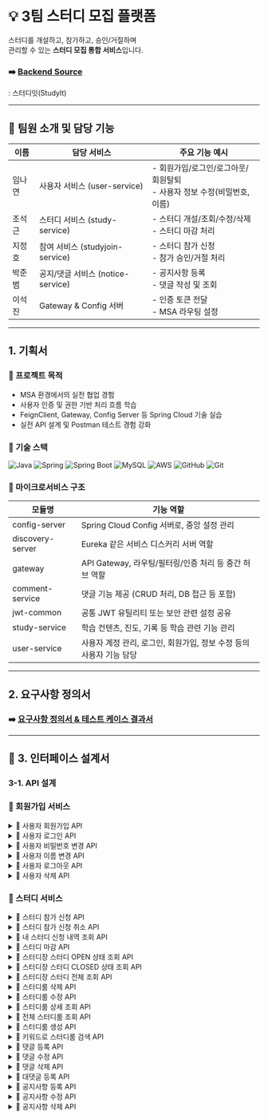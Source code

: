 # 💡 3팀 스터디 모집 플랫폼

스터디를 개설하고, 참가하고, 승인/거절하며  
관리할 수 있는 **스터디 모집 통합 서비스**입니다.

### ➡️ [Backend Source](https://github.com/backend20250319/BE09-3rd-3team)
: 스터디잇(StudyIt)

---
## 👥 팀원 소개 및 담당 기능

| 이름   | 담당 서비스                  | 주요 기능 예시                                                 |
|--------|-------------------------------|------------------------------------------------------------------|
| 임나연 | 사용자 서비스 (user-service)   | - 회원가입/로그인/로그아웃/회원탈퇴<br/>- 사용자 정보 수정(비밀번호, 이름)                        |
| 조석근 | 스터디 서비스 (study-service) | - 스터디 개설/조회/수정/삭제<br/>- 스터디 마감 처리            |
| 지정호 | 참여 서비스 (studyjoin-service) | - 스터디 참가 신청<br/>- 참가 승인/거절 처리                 |
| 박준범 | 공지/댓글 서비스 (notice-service) | - 공지사항 등록<br/>- 댓글 작성 및 조회                     |
| 이석진 | Gateway & Config 서버        | - 인증 토큰 전달<br/>- MSA 라우팅 설정                          |

---
## 1. 기획서


### 🎯 프로젝트 목적

- MSA 환경에서의 실전 협업 경험
- 사용자 인증 및 권한 기반 처리 흐름 학습
- FeignClient, Gateway, Config Server 등 Spring Cloud 기술 실습
- 실전 API 설계 및 Postman 테스트 경험 강화


### 🚀 기술 스택

![Java](https://img.shields.io/badge/Java-007396?style=for-the-badge&logo=java&logoColor=white)
![Spring](https://img.shields.io/badge/Spring-6DB33F?style=for-the-badge&logo=spring&logoColor=white)
![Spring Boot](https://img.shields.io/badge/SpringBoot-6DB33F?style=for-the-badge&logo=springboot&logoColor=white)
![MySQL](https://img.shields.io/badge/MySQL-4479A1?style=for-the-badge&logo=mysql&logoColor=white)
![AWS](https://img.shields.io/badge/AWS-232F3E?style=for-the-badge&logo=amazonaws&logoColor=white)
![GitHub](https://img.shields.io/badge/GitHub-181717?style=for-the-badge&logo=github&logoColor=white)
![Git](https://img.shields.io/badge/Git-F05032?style=for-the-badge&logo=git&logoColor=white)

### 🧩 마이크로서비스 구조
| 모듈명           | 기능 역할                                                |
|------------------|-----------------------------------------------------------|
| config-server     | Spring Cloud Config 서버로, 중앙 설정 관리                      |
| discovery-server  | Eureka 같은 서비스 디스커리 서버 역할                          |
| gateway           | API Gateway, 라우팅/필터링/인증 처리 등 중간 허브 역할           |
| comment-service   | 댓글 기능 제공 (CRUD 처리, DB 접근 등 포함)                    |
| jwt-common        | 공통 JWT 유틸리티 또는 보안 관련 설정 공유                      |
| study-service     | 학습 컨텐츠, 진도, 기록 등 학습 관련 기능 관리                   |
| user-service      | 사용자 계정 관리, 로그인, 회원가입, 정보 수정 등의 사용자 기능 담당 |


---
## 2. 요구사항 정의서
### ➡️ [요구사항 정의서 & 테스트 케이스 결과서](https://docs.google.com/spreadsheets/d/1HtXuEdEVc-X33P9dlSijZ4n9vdVsh1qGxlXfCI01yM8/edit?usp=sharing)


---


## 🧻 3. 인터페이스 설계서
### 3-1. API 설계

### 👤 회원가입 서비스
<details>
    <summary>📌 사용자 회원가입 API</summary>

### 📤 요청 정보

- **HTTP 메서드**: `POST`
- **URL**: `http://localhost:8080/user/signup`
- **Content-Type**: `application/json`

### 📦 요청 바디 (Request Body)

```json
{
  "userId": "user12",
  "password": "user12",
  "name": "user12"
}

```

| 필드명 | 타입 | 필수 | 설명 |
| --- | --- | --- | --- |
| userId | string | ✅ | 사용자 고유 ID. 로그인 시 사용되며 시스템 내에서 중복될 수 없음 |
| password | string | ✅ | 사용자 계정 비밀번호. 보안상 암호화되어 저장되어야 함 |
| name | string | ✅ | 사용자 실명 또는 닉네임. 사용자 프로필 등에 노출될 수 있음 |

### 📥 응답 정보

- **HTTP 상태코드**: `201 Created`
- **Content-Type**: `application/json`

### 📄 응답 바디 구조

| 필드명 | 타입 | 설명 |
| --- | --- | --- |
| success | boolean | 요청이 성공했는지 여부 (`true` 또는 `false`) |
| data | null | 현재 사용되지 않으며 향후 확장을 위해 예약된 필드 |
| errorCode | null | 오류 발생 시 코드가 입력됨. 성공 시에는 `null` |
| message | string | 안내 또는 오류 메시지. 성공 시에는 빈 문자열 또는 간단 메시지 |
| timestamp | string | 응답 생성 시간 (ISO 8601 형식 문자열) |

---

### ✅ 성공 응답 예시

```json
{
  "success": true,
  "data": null,
  "errorCode": null,
  "message": "",
  "timestamp": "2025-06-15T18:55:00.000"
}

```


### ❌ 실패 예시 -1 (중복된 userId)

```json
{
  "success": false,
  "data": null,
  "errorCode": "DUPLICATE_USER",
  "message": "이미 존재하는 사용자 ID 입니다.",
  "timestamp": "2025-06-15T18:55:30.123"
}

```

### ❌ 실패 예시 -2 (필드값 공백)

```json
{
  "success": false,
  "data": null,
  "errorCode": "INVALID_USER_ID", // INVALID_PASSWORD, INVALID_NAME
  "message": "아이디는 필수 입력값입니다.", // 비밀번호는 필수 입력 항목입니다. , 이름은 필수 입력 항목입니다.
  "timestamp": "2025-06-15T18:55:30.123"
}
```


###📝 참고 사항

- `userId`는 반드시 고유해야 하며, 중복된 경우 400 오류 또는 사용자 정의 오류 코드가 반환됩니다.
- 비밀번호는 절대 평문으로 저장되어서는 안 되며, 반드시 해시 암호화 처리가 필요합니다.
- 보안을 위해 최소 비밀번호 정책 및 유효성 검사를 서버 또는 클라이언트 단에서 추가하는 것이 좋습니다.
</details>

<details>
    <summary>📌 사용자 로그인 API</summary>
## 📤 요청 정보

- **HTTP 메서드**: `POST`
- **URL**: `http://localhost:8080/user/login`
- **Content-Type**: `application/json`

### 📦 요청 바디 (Request Body)

```json
{
  "userId": "user08",
  "password": "user08"
}
```

| 필드명 | 타입 | 필수 | 설명 |
| --- | --- | --- | --- |
| userId | string | ✅ | 로그인 대상 사용자 ID |
| password | string | ✅ | 해당 사용자 ID에 대한 비밀번호 |


## 📥 응답 정보

- **Content-Type**: `application/json`

### 응답 구조

| 필드명 | 타입 | 설명 |
| --- | --- | --- |
| success | boolean | 로그인 성공 여부 |
| data | object | 로그인 성공 시 토큰 정보를 포함하는 객체 |
| ┗ accessToken | string | API 인증을 위한 액세스 토큰 (Bearer Token 등) |
| ┗ refreshToken | string | 액세스 토큰 만료 시 재발급 요청에 사용되는 토큰 |
| errorCode | string or null | 실패 시 에러 코드, 성공 시에는 null |
| message | string | 로그인 처리 결과에 대한 메시지 |
| timestamp | string | 응답이 생성된 시간 (ISO-8601 형식) |

### ✅ 로그인 성공 응답 예시

```json
{
  "success": true,
  "data": {
    "accessToken": "eyJhbGciOiJIUzI1NiIsInR5cCI6IkpXVCJ9...",
    "refreshToken": "d4b9ef3a-d2e4-4c77-bcc1-3f8c304b3d10"
  },
  "errorCode": null,
  "message": "",
  "timestamp": "2025-06-15T19:20:00.000"
}
```

### ❌ 로그인 실패 예시

```json
{
  "success": false,
  "data": null,
  "errorCode": "INVALID_CREDENTIALS",
  "message": "아이디 또는 비밀번호가 올바르지 않습니다.",
  "timestamp": "2025-06-15T19:21:12.000"
}
```
</details>


<details>
    <summary>📌 사용자 비밀번호 변경 API</summary>

## 📤 요청 정보

- **HTTP 메서드**: `PATCH`
- **URL**: `http://localhost:8080/user/{username}/password`
- **Content-Type**: `application/json`
- **인증 필요**: ✅ 로그인 필요 (본인만 가능)

### 🔧 경로 변수 (Path Variable)

| 변수명 | 타입 | 필수 | 설명 |
| --- | --- | --- | --- |
| username | string | ✅ | 비밀번호를 변경할 사용자 ID |


### 📦 요청 바디 (Request Body)

```json
{
  "currentPassword": "user12",
  "newPassword": "user13"
}
```

| 필드명 | 타입 | 필수 | 설명 |
| --- | --- | --- | --- |
| currentPassword | string | ✅ | 현재 사용자의 비밀번호 (본인 인증용) |
| newPassword | string | ✅ | 새로 설정할 비밀번호 (서버의 비밀번호 정책 적용) |


## 📥 응답 정보

### 📄 성공 응답 구조

| 필드명 | 타입 | 설명 |
| --- | --- | --- |
| success | boolean | 비밀번호 변경 성공 여부 |
| data | object | 변경 전후 비밀번호 요약 정보 (`before`, `after` 등) |
| errorCode | string | 실패 시 오류 코드, 성공 시 `null` |
| message | string | 안내 또는 실패 메시지 |
| timestamp | string | 응답 시간 (ISO 8601 형식) |


### ✅ 성공 응답 예시

```json
{
  "success": true,
  "data": {
    "before": "******",
    "after": "user13"
  },
  "errorCode": null,
  "message": "비밀번호가 성공적으로 변경되었습니다.",
  "timestamp": "2025-06-15T19:55:00.000"
}
```

> ⚠ 실제 비밀번호를 그대로 노출하지 않고 "****" 또는 비밀번호 길이, 변경 여부 정도만 요약해서 반환하는 것이 보안상 안전합니다.

### ❌ 실패 응답 예시

### 1. 사용자를 찾을 수 없는 경우

- **Status Code**: `400 Bad Request`
- **Content-Type**: `application/json`

```json
"해당 사용자를 찾을 수 없습니다."
```
### 2. 현재 비밀번호가 일치하지 않는 경우

```json
"현재 비밀번호가 올바르지 않습니다."
```
    
</details>

<details>
    <summary>📌 사용자 이름 변경 API</summary>

### 📤 요청 정보

- **HTTP 메서드**: `PATCH`
- **URL**: `http://localhost:8080/user/{userId}/name`
- **Content-Type**: `application/json`
- **인증 필요**: ✅ 로그인된 사용자만 가능 (보통 본인만 가능)

### 🔧 경로 변수 (Path Variable)

| 이름 | 타입 | 필수 | 설명 |
| --- | --- | --- | --- |
| userId | string | ✅ | 이름을 변경할 대상 사용자 ID |


### 📦 요청 바디 (Request Body)

| 필드명 | 타입 | 필수 | 설명 |
| --- | --- | --- | --- |
| name | string | ✅ | 새로 설정할 사용자 이름 |

### 📥 응답 정보

| 필드명 | 타입 | 설명 |
| --- | --- | --- |
| success | boolean | 요청 성공 여부 |
| data | null | 현재는 사용되지 않음 |
| errorCode | string | 오류 발생 시 반환되는 에러 코드 (성공 시 `null`) |
| message | string | 결과에 대한 메시지 |
| timestamp | string | 응답 생성 시간 (ISO 8601 형식) |

### ✅ 성공 응답 예시

```json
{
  "success": true,
  "data": null,
  "errorCode": null,
  "message": "이름이 성공적으로 변경되었습니다.",
  "timestamp": "2025-06-15T19:45:00.000"
}
```

### ❌ 실패 응답 예시 — 사용자 없음

- **HTTP 상태 코드**: `400 Bad Request`
- **Content-Type**: `application/json`

```json

  "해당 사용자를 찾을 수 없습니다."
```

### 📝 참고 사항

- 요청자는 보통 본인이어야 하며, 다른 사용자의 이름은 변경할 수 없습니다.
- 존재하지 않는 `userId`로 요청 시 400 상태 코드와 함께 `"해당 사용자를 찾을 수 없습니다."`라는 메시지를 반환합니다.
- 이름에 대해 공백 또는 최대 길이 제한 등의 유효성 검사가 포함될 수 있습니다.
</details>



<details>
    <summary>📌 사용자 로그아웃 API</summary>

### 📤 요청 정보

- **HTTP 메서드**: `POST`
- **URL**: `http://localhost:8080/user/logout`
- **Content-Type**: `application/json`
- **인증 필요**: ✅ 로그인 상태에서 사용 (일반적으로 AccessToken 함께 전달됨)


### 📦 요청 바디 (Request Body)

```json
{
  "refreshToken": "eyJhbGciOiJIUzUxMiJ9.eyJzdWIiOiJ..."
}
```

| 필드명 | 타입 | 필수 | 설명 |
| --- | --- | --- | --- |
| refreshToken | string | ✅ | 현재 사용자의 세션에 발급된 리프레시 토큰 |


### 📥 응답 정보

| 필드명 | 타입 | 설명 |
| --- | --- | --- |
| success | boolean | 요청 성공 여부 |
| data | null | 로그아웃 처리이므로 데이터는 `null` |
| errorCode | string | 실패 시 오류 코드 (`INVALID_TOKEN`, `UNAUTHORIZED`) 등 |
| message | string | 결과 메시지 |
| timestamp | string | 응답 생성 시각 (ISO 8601 형식) |

### ✅ 성공 응답 예시 (`200 OK`)

```json
{
  "success": true,
  "data": null,
  "errorCode": null,
  "message": "로그아웃이 성공적으로 완료되었습니다.",
  "timestamp": "2025-06-15T20:05:00.000"
}

```

### ❌ 실패 응답 예시 — 잘못된 또는 만료된 토큰 (`401 Unauthorized`)

```json
{
  "error": "Unauthorized",
  "message": "Full authentication is required to access this resource"
}
```
</details>


<details>
    <summary>📌 사용자 삭제 API</summary>

### 📤 요청 정보

- **HTTP 메서드**: `DELETE`
- **URL**: `http://localhost:8080/user/{username}/delete`
- **인증 필요**: ✅ 로그인된 사용자
- **Content-Type**: 없음 (Body 필요 없음)

### 🔧 경로 변수 (Path Variable)

| 변수명 | 타입 | 필수 | 설명 |
| --- | --- | --- | --- |
| username | string | ✅ | 삭제 대상 사용자의 고유 ID |

> 예:
> 
> 
> `DELETE http://localhost:8080/user/user12/delete`
> 

### 📥 응답 정보

응답은 JSON 형식이며 다음과 같은 구조를 가집니다:

| 필드명 | 타입 | 설명 |
| --- | --- | --- |
| success | boolean | 요청 성공 여부 (`true` or `false`) |
| data | null | 삭제 작업이므로 일반적으로 `null` 반환 |
| errorCode | string | 실패 시 반환되는 에러 코드 (성공 시 `null`) |
| message | string | 처리 결과에 대한 설명 메시지 |
| timestamp | string | 응답 생성 시각 (ISO 8601 형식) |

### ✅ 사용자 삭제 성공 응답 예시

```json
{
  "success": true,
  "data": null,
  "errorCode": null,
  "message": "회원 탈퇴가 완료되었습니다.",
  "timestamp": "2025-06-15T20:10:00.000"
}
```

### ❌ 실패 응답 예시 1 — 사용자가 존재하지 않음

- **HTTP 상태 코드**: `400 Bad Request`
- **Content-Type**: `application/json`

```json
  "해당 사용자를 찾을 수 없습니다."
```

### ❌ 실패 응답 예시 2 — 본인이 아닌 사용자 요청

```json
{
  "success": false,
  "data": null,
  "errorCode": "UNAUTHORIZED",
  "message": "본인만 탈퇴할 수 있습니다.",
  "timestamp": "2025-06-15T20:12:00.000"
}
```

### 📝 참고 사항

- `username`은 시스템 내에서 실제로 존재하는 사용자여야 합니다.
- 본인이 아닌 계정을 삭제하려는 경우 `403 Forbidden` 또는 `400 Bad Request`가 반환될 수 있습니다.
- 삭제 처리는 보통 논리 삭제(soft delete) 또는 물리 삭제 중 정책에 따라 다를 수 있습니다.
</details>


### 📕 스터디 서비스
<details>
    <summary>📌 스터디 참가 신청 API</summary>
    
### 📤 요청 정보

- **메서드(Method)**: `POST`
- **URL**: `http://localhost:8080/study/join`
- **헤더(Headers)**:
    - `Content-Type: application/json`
    - `Authorization: Bearer {토큰}`

### 📦 요청 바디 (Request Body)

```json
{
  "studyRoomId": 1
}

```

| 필드명 | 타입 | 필수 여부 | 설명 |
| --- | --- | --- | --- |
| studyRoomId | integer | ✅ 필수 | 참가하려는 스터디의 고유 ID 값입니다 |

### 📥 응답 정보

응답은 JSON 형식이며, 아래와 같은 필드를 포함합니다.

| 필드명 | 타입 | 설명 |
| --- | --- | --- |
| success | boolean | 요청 성공 여부 (`true` 또는 `false`) |
| data | string | 응답 관련 데이터 또는 메시지 (성공 시 안내 메시지 등) |
| errorCode | string | 실패 시 반환되는 에러 코드 (성공 시 `null`) |
| message | string | 실패 사유에 대한 설명 메시지 (성공 시 `null`) |
| timestamp | string | 응답 시간 (ISO-8601 형식의 타임스탬프) |

---

### ✅ 성공 응답 예시

```json
{
  "success": true,
  "data": "스터디 참여 신청이 완료되었습니다.",
  "errorCode": null,
  "message": null,
  "timestamp": "2025-06-15T17:45:00.123"
}

```
### ❌ 실패 응답 예시 1 - 신청한 스터디에 재 신청 시

```json
{
  "success": false,
  "data": null,
  "errorCode": "DUPLICATE_STUDY",
  "message": "이미 신청한 스터디입니다.",
  "timestamp": "2025-06-15T17:45:12.456"
}

```

### ❌ 실패 응답 예시 2 - 존재하지 않는 StudyRoomId 값 입력 시

```json
{
    "success": false,
    "data": null,
    "errorCode": "STUDY_NOT_FOUND",
    "message": "스터디 ID : 123에 해당하는 스터디를 찾을 수 없습니다.",
    "timestamp": "2025-06-15T17:04:18.8901431"
}

```

### 📝 비고

- 인증된 사용자만 호출 가능합니다.
- 이미 신청한 스터디에 다시 신청할 경우 `DUPLICATE_STUDY` 에러가 반환됩니다.
- `studyRoomId` 값이 존재하는지 백엔드에서 확인합니다.
</details>

<details>
    <summary>📌 스터디 참가 신청 취소 API</summary>

### 📤 요청 정보

- **메서드(Method)**: `DELETE`
- **URL**: `http://localhost:8080/study/cancel/{id}`
- **인증 필요**: ✅ `Bearer 토큰` 필요 (로그인 유저 기준)

### 📌 경로 파라미터 (Path Parameter)

| 이름 | 타입 | 필수 | 설명 |
| --- | --- | --- | --- |
| id | Long | ✅ | 취소하려는 스터디의 고유 ID (`studyRoomId`) |

예: `DELETE http://localhost:8080/study/cancel/{studyRoomId}`

### ❌ 요청 바디 (Request Body)

- 없음 (Body 없이 요청합니다)

### 📥 응답 정보 (Response)

| 필드명 | 타입 | 설명 |
| --- | --- | --- |
| success | boolean | 요청 성공 여부 |
| data | string | 메시지 또는 결과 데이터 (`성공 시 취소 안내 메시지`) |
| errorCode | string | 실패 시 에러 코드 (`성공 시 null`) |
| message | string | 실패 시 상세 메시지 (`성공 시 null`) |
| timestamp | string | 응답 생성 시간 (ISO-8601 형식) |

### ✅ 성공 응답 예시

```json
{
  "success": true,
  "data": "스터디 신청이 성공적으로 취소되었습니다.",
  "errorCode": null,
  "message": null,
  "timestamp": "2025-06-15T17:50:23.456"
}

```

### ❌ 실패 응답 예시 1 — 신청 내역 없음

```json
{
  "success": false,
  "data": null,
  "errorCode": "STUDY_NOT_FOUND",
  "message": "해당 유저는 이 스터디에 신청한 내역이 없습니다.",
  "timestamp": "2025-06-15T17:51:01.789"
}

```
### ❌ 실패 응답 예시 2 — 상태가 대기(PENDING)가 아님

```json
{
  "success": false,
  "data": null,
  "errorCode": "INVALID_STATUS",
  "message": "대기 상태(PENDING)인 신청만 취소할 수 있습니다.",
  "timestamp": "2025-06-15T17:51:30.000"
}

```
### 📝 비고

- 이 API는 로그인한 사용자의 신청 내역 중 `대기 상태(PENDING)`인 것만 취소할 수 있습니다.
- 승인된 신청(예: `APPROVED`, `REJECTED`)은 취소할 수 없습니다.
- 스터디 ID는 존재해야 하며, 유효하지 않으면 `STUDY_NOT_FOUND` 오류가 발생합니다.

</details>


<details>
    <summary>📌 내 스터디 신청 내역 조회 API</summary>
    
### 📤 요청 정보

- **메서드(Method)**: `GET`
- **URL**: `http://localhost:8080/study/me`
- **인증 필요**: ✅ `Bearer 토큰` 필요 (로그인된 사용자 기준)

### 📥 응답 정보

| 필드명 | 타입 | 설명 |
| --- | --- | --- |
| success | boolean | 요청 성공 여부 (`true` 또는 `false`) |
| data | array 또는 string | 사용자의 스터디 신청 내역 리스트 (`없으면 빈 문자열 ""`) |
| errorCode | string 또는 null | 실패 시 에러 코드 (성공 시 `null`) |
| message | string 또는 null | 실패 또는 안내 메시지 (성공 시 `null`) |
| timestamp | string | 응답 시간 (ISO-8601 형식) |

### 🔍 data 내부 구조 (성공 시 array)

| 필드명 | 타입 | 설명 |
| --- | --- | --- |
| id | integer | 신청 내역 고유 ID |
| studyRoomId | integer | 신청한 스터디룸의 ID |
| title | string | 스터디 제목 |
| description | string | 스터디 설명 |
| category | string | 카테고리 |
| status | string | 신청 상태 (`PENDING`, `APPROVED` 등) |
| createdAt | string | 신청 일시 |

### ✅ 예시 응답 (내역 존재 시)

```json
{
  "success": true,
  "data": [
    {
      "id": 12,
      "studyRoomId": 101,
      "title": "자바 스터디",
      "description": "초급 자바 프로그래밍 공부",
      "category": "프로그래밍",
      "status": "PENDING",
      "createdAt": "2025-06-10T14:32:45.000"
    }
  ],
  "errorCode": null,
  "message": null,
  "timestamp": "2025-06-15T18:10:22.123"
}

```

### ✅ 예시 응답 (내역 없음)

```json
{
  "success": true,
  "data": "신청한 스터디가 없습니다.",
  "errorCode": null,
  "message": null,
  "timestamp": "2025-06-15T18:12:00.789"
}

```

### 📝 비고

- 반환되는 스터디 신청 상태는 예: `PENDING`, `APPROVED`, `REJECTED` 등이 될 수 있습니다.
- 이 API는 사용자 개인의 스터디 활동을 효과적으로 관리하기 위해 유용합니다.
</details>

<details>
    <summary>📌 스터디 마감 API</summary>

### 📤 요청 정보

- **HTTP 메서드**: `PUT`
- **URL**: `http://localhost:8080/study/close/{studyRoomId}`
- **Content-Type**: 없음
- **인증 필요**: ✅ 로그인 필요 (스터디 생성자 또는 관리자만 허용)

### 🔧 경로 변수 (Path Parameter)

| 변수명 | 타입 | 필수 | 설명 |
| --- | --- | --- | --- |
| studyId | integer | ✅ | 종료하려는 스터디의 고유 ID |

예시 요청:

`PUT http://localhost:8080/study/close/5`

### 📥 응답 정보

### ✅ 성공 시 (200 OK)

```json
[]

### ❌ 실패 시 (404 Not Found 등)

```json
{
  "error": "Study Not Found",
  "message": "해당 스터디룸을 찾을수 없습니다. id=100",
  "timestamp": "2025-06-16T12:36:19.686847",
  "status": 404
}
```

### 📝 참고 사항

- 이 API는 스터디룸이 `OPEN` 상태일 때만 마감이 가능합니다. 이미 `CLOSED` 상태이면 중복 마감 요청을 방지해야 합니다.
- 마감된 스터디는 이후 신청, 수정이 제한되며, **읽기 전용** 상태로 전환됩니다.
- 마감 일시는 `closedAtFormatted` 필드로 별도 저장되거나 응답에 포함될 수 있습니다.
</details>


<details>
    <summary>📌 스터디장 스터디 OPEN 상태 조회 API</summary>
    
### 📤 요청 정보

- **HTTP 메서드**: `GET`
- **URL**: `http://localhost:8080/study/statuses/user/{userId}/open`

### 📌 경로 변수 (Path Parameters)

| 이름 | 타입 | 설명 |
| --- | --- | --- |
| `userId` | string | 오픈된 스터디 상태를 조회할 사용자의 고유 ID (예: `user100`) |

### 📤 응답

요청에 성공하면, 해당 사용자가 개설한 **오픈 상태의 스터디 목록**을 JSON 배열 형식으로 반환합니다.

### ✅ 응답 구조 (Array of Objects)

| 필드명 | 타입 | 설명 |
| --- | --- | --- |
| `studyRoomId` | integer | 스터디 고유 ID |
| `organizerId` | string | 스터디 개설자 ID |
| `userId` | string | 스터디에 연관된 사용자 ID |
| `status` | string | 스터디 상태 (예: `OPEN`) |

### 📘 응답 예시

### ▶ 스터디가 존재할 경우(200 OK):

```json
[
  {
    "studyRoomId": 1,
    "organizerId": "user08",
    "userId": "user08",
    "status": "OPEN"
  }
]
```

### ▶ 오픈된 스터디가 없을 경우:

```json
[]
```

### 📌 요약

이 엔드포인트는 사용자가 현재 참여하거나 개설한 **오픈 상태의 스터디 목록을 확인할 때** 유용합니다.

응답은 사용자의 활성 스터디 목록을 나열하거나, 오픈된 스터디가 없을 경우 빈 배열을 반환합니다.
    
</details>


<details>
    <summary>📌 스터디장 스터디 CLOSED 상태 조회 API</summary>

### 📌 엔드포인트

- **HTTP 메서드**: `GET`
- **URL**: `http://localhost:8080/study/statuses/user/{userId}/closed`

### 📄 설명

이 엔드포인트는 특정 사용자(`userId`)의 **종료된(Closed)** 스터디 상태를 조회하는 데 사용됩니다.

즉, 더 이상 활성화되지 않은 스터디(마감된 스터디)에 대한 정보를 가져옵니다.

### 📥 요청 파라미터

| 이름 | 위치 | 타입 | 설명 |
| --- | --- | --- | --- |
| `userId` | 경로 변수(Path) | string | 스터디 상태를 조회할 사용자의 고유 ID (예: `user100`) |

### 📤 응답 형식

응답은 JSON 배열 형식이며, 사용자의 **종료된 스터디 상태 객체 목록**을 포함합니다.

각 객체는 아래와 같은 필드를 가질 수 있습니다:

| 필드명 | 타입 | 설명 |
| --- | --- | --- |
| `studyRoomId` | integer | 스터디 고유 ID |
| `organizerId` | string | 스터디 개설자 ID |
| `userId` | string | 스터디에 연관된 사용자 ID |
| `status` | string | 스터디 상태 (`CLOSED`) |

### 📘 응답 예시

### ▶ 스터디가 존재할 경우:

```json
[
  {
    "studyRoomId": 2,
    "organizerId": "user08",
    "userId": "user08",
    "status": "CLOSED"
  }
]
```

### ▶ 종료된 스터디가 없을 경우:

```json
[]
```

### 📌 비고

- 응답은 스터디 상태 객체 배열이거나,
- 사용자가 종료한 스터디가 없을 경우에는 **빈 배열**을 반환합니다.
    
</details>

<details>
    <summary>📌 스터디장 스터디 전체 조회 API</summary>

### 📥 요청 정보

- **HTTP 메서드**: `GET`
- **URL**: `http://localhost:8080/study/statuses/user/{userId}`
- **경로 파라미터**:
    - `userId` (문자열): 상태를 조회할 대상 사용자의 ID

---

### 📤 응답 정보

응답은 **JSON 형식의 배열**로 반환되며, 해당 사용자와 관련된 모든 스터디 상태 정보를 포함합니다.

구조는 다음과 같습니다:

### ✅ 성공 응답 (200 OK)

- **응답 내용**:

```json

[
  {
    "studyRoomId": 0,
    "organizerId": "organizer01",
    "userId": "user02",
    "status": "approved"
  }
]

```

- 각 객체는 다음 정보를 포함합니다:
    - `studyRoomId` (정수): 스터디 방의 고유 ID
    - `organizerId` (문자열): 방을 개설한 조직자 ID
    - `userId` (문자열): 상태를 조회한 사용자 ID
    - `status` (문자열): 해당 스터디에서 사용자의 현재 상태 (`waiting`, `approved`, `rejected` 등)

### ❌ 실패 응답 ( 200 OK + 빈 배열)

- 사용자의 스터디 상태 정보가 **없을 경우**, 빈 배열이 반환됩니다:

```json

[]

```

이것은 다음을 의미할 수 있습니다:

- 해당 사용자가 존재하지 않거나
- 현재 어떤 스터디에도 속하지 않음

### 💡 비고

- `userId`가 정확하고 유효한 값인지 확인하세요.
- 이 엔드포인트는 **사용자의 스터디 참여 상태를 효과적으로 추적**하고 관리하는 데 유용합니다.
- JSON 응답 구조는 구현에 따라 약간 변경될 수 있습니다.
    
</details>

<details>
    <summary>📌 스터디룸 삭제 API</summary>

### 📤 요청 정보

- **HTTP 메서드**: `DELETE`
- **URL**: `http://localhost:8080/study/delete/{studyRoomId}`
- **Content-Type**: 없음
- **인증 필요**: ✅ 로그인 필요 (스터디 개설자 또는 관리자 권한 필요)

---

### 🔧 경로 변수 (Path Parameter)

| 이름 | 타입 | 필수 | 설명 |
| --- | --- | --- | --- |
| studyRoomId | integer | ✅ | 삭제할 스터디룸의 고유 ID 값 |

예시:

`DELETE http://localhost:8080/study/delete/3`


### 📥 응답 정보

| HTTP 상태 코드 | 설명 |
| --- | --- |
| `204 No Content` | 스터디 삭제 성공. 본문 없이 상태 코드만 반환됨 |
| `404 Not Found` | 해당 ID의 스터디룸이 존재하지 않음. 오류 메시지를 포함한 JSON 반환 |

### ✅ 삭제 성공 응답 예시

- **Status Code**: `204 No Content`
- **Body**: 없음

### ❌ 삭제 실패 응답 예시 (존재하지 않는 studyRoomId)

- **Status Code**: `404 Not Found`
- **Content-Type**: `application/json`

```json
{
    "error": "스터디 상태 레코드를 찾을 수 없습니다. id=
}
```

### 📝 참고 사항

- 이 요청은 스터디룸이 실제로 존재하고, 사용자가 해당 스터디의 **삭제 권한을 보유**해야만 성공합니다.
- 삭제된 스터디룸은 복구되지 않으며, 관련 신청 내역이나 활동 기록도 함께 무효화될 수 있습니다.
- 프론트엔드에서는 `204` 응답을 받으면 목록에서 해당 스터디를 제거하고, `404` 응답 시 사용자에게 “존재하지 않는 스터디입니다.” 등의 알림을 제공해야 합니다.

</details>

<details>
    <summary>📌 스터디룸 수정 API</summary>

### 📤 요청 정보

- **HTTP 메서드**: `PUT`
- **URL**: `http://localhost:8080/study/update/{studyRoomId}`
- **Content-Type**: `application/json`
- **인증 필요**: ✅ 로그인 필요 (스터디 개설자 또는 관리자 권한)

### 📦 요청 바디 예시

```json
{
  "title": "기본부터 시작하는 JPA!!",
  "description": "초보자 대상으로 하는 JPA 학습입니다.",
  "category": "#백엔드#BackEnd#풀스택",
  "maxMembers": 10
}
```

| 파라미터 | 타입 | 필수 | 설명 |
| --- | --- | --- | --- |
| title | string | ✅ | 수정할 스터디 제목 |
| description | string | ✅ | 수정할 스터디 설명 |
| category | string | ✅ | 해시태그 또는 분류 문자열 |
| maxMembers | integer | ✅ | 최대 모집 인원 |

### 📥 응답 정보

- **HTTP 상태 코드**: `200 OK` (성공 시) / `400 Bad Request` (에러 시)
- **Content-Type**: `application/json`

### ✅ 성공 응답 예시

```json
{
  "studyRoomId": 2,
  "title": "기본부터 시작하는 JPA!!",
  "description": "초보자 대상으로 하는 JPA 학습입니다.",
  "organizer": "홍길동",
  "status": "OPEN",
  "category": "#백엔드#BackEnd#풀스택",
  "maxMembers": 10,
  "createdAtFormatted": "2025-06-01 10:00",
  "closedAtFormatted": null
  }
```

### ❌ 실패 응답 예시 - 1 (존재하지 않는 스터디룸 수정 요청 시)

- **상태 코드**: `400 Bad Request`

```json
{
    "error": "스터디 상태 레코드를 찾을 수 없습니다. id=133"
}
```

### ❌ 실패 응답 예시 - 2 (Title 공백 수정 시)

```json
{
    "error": "Invalid Study Request",
    "message": "수정할 제목은 비어 있을 수 없습니다.",
    "timestamp": "2025-06-16T12:15:00.2349671",
    "status": 400
}
```

### ❌ 실패 응답 예시 - 3 (maxMembers 값이 0 일때)

```json
{
    "error": "Invalid Study Request",
    "message": "최대 인원은 1명 이상이어야 합니다.",
    "timestamp": "2025-06-16T12:17:50.6740241",
    "status": 400
}
```

### 📝 참고 사항

- `maxMembers`는 1 이상이어야 하며, 서버 측에서 유효성 검사 필요
- `category`는 클라이언트에서 `#태그1#태그2` 형식으로 전송, 백엔드에서는 분리 가능
- 수정 후 응답 객체는 생성 시와 동일한 구조를 유지하며, `studyRoomId`를 기준으로 변경된 정보를 확인 가능
  
</details>


<details>
    <summary>📌 스터디룸 상세 조회 API</summary>
    
### 📤 요청 정보

- **HTTP 메서드**: `GET`
- **URL**: `http://localhost:8080/study/search/{studyRoomid}`
- **Content-Type**: 없음
- **인증 필요**: ✅ 로그인된 사용자 (예: JWT 토큰)

### 🔧 경로 변수 (Path Parameter)

| 이름 | 타입 | 필수 | 설명 |
| --- | --- | --- | --- |
| id | integer | ✅ | 조회할 스터디룸의 고유 ID |

예시:

`GET http://localhost:8080/study/search/1`

### 📥 응답 정보

- **성공 시 상태 코드**: `200 OK`
- **실패 시 상태 코드**: `404 Not Found`
- **Content-Type**: `application/json`

### 📄 성공 응답 구조

| 필드명 | 타입 | 설명 |
| --- | --- | --- |
| studyRoomId | integer | 스터디룸의 고유 ID |
| title | string | 스터디 제목 |
| description | string | 스터디 설명 |
| organizer | string | 주최자 이름 |
| status | string | 현재 상태 (`OPEN`, `CLOSED`, `FULL` 등) |
| category | string | 카테고리 또는 태그 |
| maxMembers | integer | 최대 참여 인원 수 |
| createdAtFormatted | string | 생성일시 (YYYY-MM-DD HH:mm 형식) |
| closedAtFormatted | string or null | 종료일시 (종료 전이면 `null`) |

### ✅ 성공 응답 예시

```json
{
  "studyRoomId": 133,
  "title": "React 기초 스터디",
  "description": "리액트 기본 문법과 프로젝트 실습",
  "organizer": "박개발",
  "status": "OPEN",
  "category": "#프론트엔드",
  "maxMembers": 8,
  "createdAtFormatted": "2025-06-10 18:00",
  "closedAtFormatted": null
  }
```

### ❌ 실패 응답 예시 — ID에 해당하는 스터디룸이 없는 경우

- **Status**: `404 Not Found`
- **Content-Type**: `application/json`

```json
{
  "error": "해당 스터디룸을 찾을 수 없습니다. id=133"
}
```
### 📝 참고 사항

- 존재하지 않는 `studyRoomId`로 요청할 경우 `404 Not Found` 응답이 반환됩니다.
- 이 API는 주로 스터디룸 목록에서 특정 항목을 클릭했을 때 **상세 페이지 조회** 용도로 사용됩니다.
- 프론트엔드에서는 실패 응답을 받아 **"존재하지 않는 스터디입니다."** 등의 메시지로 사용자에게 안내해야 합니다.
    
</details>


<details>
    <summary>📌 전체 스터디룸 조회 API</summary>

### 📤 요청 정보

- **HTTP 메서드**: `GET`
- **URL**: `http://localhost:8080/study/searchAll`
- **Content-Type**: 없음 (Request Body 없음)
- **인증 필요**: ✅ 로그인된 사용자 (예: JWT 토큰)

### 📥 응답 정보

- **HTTP 상태코드**: `200 OK`
- **Content-Type**: `application/json`
- **응답 형태**: **스터디룸 객체 배열(JSON Array)**

### 📄 각 스터디룸 객체 구조

| 필드명 | 타입 | 설명 |
| --- | --- | --- |
| studyRoomId | integer | 스터디룸 고유 ID |
| title | string | 스터디 제목 |
| description | string | 스터디 설명 |
| organizer | string | 주최자 이름 |
| status | string | 현재 상태 (`OPEN`, `CLOSED` 등) |
| category | string | 카테고리 또는 해시태그 |
| maxMembers | integer | 최대 참여 가능 인원 수 |
| createdAtFormatted | string | 생성일시 (YYYY-MM-DD HH:mm 형태 등) |
| closedAtFormatted | string or null | 종료일시 (종료 전이면 `null`) |

### ✅ 성공 응답 예시

```json
[
  {
    "studyRoomId": 1,
    "title": "자바 백엔드 스터디",
    "description": "매주 화요일 온라인으로 진행합니다.",
    "organizer": "홍길동",
    "status": "OPEN",
    "category": "#백엔드",
    "maxMembers": 10,
    "createdAtFormatted": "2025-06-15 20:30",
    "closedAtFormatted": null
    },
  {
    "studyRoomId": 2,
    "title": "알고리즘 실전반",
    "description": "코딩 테스트 대비 집중 스터디",
    "organizer": "김철수",
    "status": "CLOSED",
    "category": "#알고리즘",
    "maxMembers": 15,
    "createdAtFormatted": "2025-05-01 10:00",
    "closedAtFormatted": "2025-06-01 18:00"
  }
]
```

### 📝 참고 사항

- 이 API는 **페이징 처리**가 없는 단순 전체 조회 기준입니다. (추후 페이지네이션 추가 가능)
- `status` 값은 백엔드 정책에 따라 `"OPEN"`, `"CLOSED"` 등 다양할 수 있습니다.
- 날짜 필드는 사용자에게 바로 보여줄 수 있도록 `createdAtFormatted` 형식으로 가공되어 전달됩니다.
- 프론트엔드에서는 이 목록을 테이블 또는 카드형 UI로 표현하여 사용자 탐색을 돕습니다.
- 
</details>


<details>
    <summary>📌 스터디룸 생성 API</summary>
    
### 📤 요청 정보

- **HTTP 메서드**: `POST`
- **URL**: `http://localhost:8080/study/create`
- **Content-Type**: `application/json`
- **인증 필요**: ✅ 로그인된 사용자 (예: JWT 토큰)
  
### 📦 요청 바디 (Request Body)

```json
{
  "title": "자바 백엔드 스터디",
  "description": "매주 온라인으로 진행하는 백엔드 학습 모임",
  "organizer": "홍길동",
  "category": "#백엔드",
  "maxMembers": 10
}
```

| 필드명 | 타입 | 필수 | 설명 |
| --- | --- | --- | --- |
| title | string | ✅ | 스터디 제목 |
| description | string | ✅ | 스터디 설명 |
| organizer | string | ✅ | 주최자 이름 (또는 생성자 표시용) |
| category | string | ✅ | 스터디 분류 태그 (예: `#백엔드`, `#알고리즘`) |
| maxMembers | integer | ✅ | 최대 모집 인원 (예: 10명) |

### 📥 응답 정보

- **HTTP 상태코드**: `201 Created`
- **Content-Type**: `application/json`

### 응답 바디 구조

| 필드명 | 타입 | 설명 |
| --- | --- | --- |
| studyRoomId | integer | 생성된 스터디룸의 고유 ID |
| title | string | 스터디 제목 |
| description | string | 스터디 설명 |
| organizer | string | 주최자 이름 |
| status | string | 현재 상태 (`OPEN`, `CLOSED` 등) |
| category | string | 스터디 분류 태그 |
| maxMembers | integer | 최대 모집 인원 |
| createdAtFormatted | string | 생성일시 (YYYY-MM-DD HH:mm 형식 등) |
| closedAtFormatted | string or null | 종료일시 (종료된 경우에만 값 존재, 없으면 `null`) |

### ✅ 성공 응답 예시

```json
{
  "studyRoomId": 1,
  "title": "자바 백엔드 스터디",
  "description": "매주 온라인으로 진행하는 백엔드 학습 모임",
  "organizer": "홍길동",
  "status": "OPEN",
  "category": "#백엔드",
  "maxMembers": 10,
  "createdAtFormatted": "2025-06-15 20:15",
  "closedAtFormatted": null
  }
```

### ❌ 실패 응답 예시 1 — organizer 공백

```json
{
    "error": "스터디 주최자는 필수입니다."
}
```

### ❌ 실패 응답 예시 2 — title 공백

```json
{
    "error": "스터디 제목은 필수입니다."
}
```

### ❌ 실패 응답 예시 3 — maxMembers 공백

```json
{
    "error": "최대 인원은 1명 이상이어야 합니다."
}
```

### 📝 참고 사항

- 생성된 스터디룸은 기본적으로 `OPEN` 상태로 시작되며, 모집 완료나 운영 종료 시 `CLOSED`로 변경됩니다.
- `createdAtFormatted`와 `closedAtFormatted`는 UI에 바로 출력 가능한 문자열 형태로 제공됩니다.
- `organizer`는 백엔드에서 로그인 사용자로 자동 설정될 수도 있으며, 클라이언트에서 입력받는 방식은 정책에 따라 다릅니다.
    
</details>


<details>
    <summary>📌 키워드로 스터디룸 검색 API</summary>

### 📤 요청 정보

- **HTTP 메서드**: `GET`
- **URL**: `http://localhost:8080/study/search/keyword?keyword=JPA`
- **Content-Type**: 없음 (쿼리 파라미터로 전달)
- **인증 필요**: ✅ 로그인 필요

### 🔎 쿼리 파라미터 (Query Parameters)

| 이름 | 타입 | 필수 | 설명 |
| --- | --- | --- | --- |
| keyword | string | ✅ | 검색 키워드. 제목, 설명, 카테고리 등을 기준으로 검색 |

예시 요청:

`GET http://localhost:8080/study/search/keyword?keyword=스프링`

### 📥 응답 정보

- **성공 시 상태코드**: `200 OK`
- **Content-Type**: `application/json`
- **응답 형식**: **스터디룸 객체 배열 (List<StudyRoom>)**


### ✅ 성공 응답 예시

```json
[
  {
    "studyRoomId": 21,
    "title": "기초부터 배우는 JPA",
    "description": "초보자를 위한 JPA 실전 학습",
    "organizer": "홍길동",
    "status": "OPEN",
    "category": "#백엔드#JPA",
    "maxMembers": 8,
    "createdAtFormatted": "2025-06-15 10:30",
    "closedAtFormatted": null},
  {
    "studyRoomId": 22,
    "title": "JPA 실무 활용",
    "description": "JPA를 프로젝트에 적용해보는 스터디",
    "organizer": "김개발",
    "status": "OPEN",
    "category": "#JPA#실무",
    "maxMembers": 12,
    "createdAtFormatted": "2025-06-01 14:00",
    "closedAtFormatted": null}
]
```

### ❌ 오류 응답 예시

```json
{
  "error": "Bad Request",
  "message": "해당 검색어로 일치하는 스터디가 없습니다.",
  "timestamp": "2025-06-16T12:30:15.8417562",
  "status": 400
}
```

### 📝 참고 사항

- 검색 키워드는 최소 1자 이상 입력되어야 하며, 미입력 시 `400 Bad Request`가 반환됩니다.
- 키워드는 스터디룸의 `title`, `description`, `category` 등에 대해 부분 일치 검색으로 적용됩니다.
- 검색 결과가 없는 경우, 빈 배열 `[]`이 반환됩니다.
- 검색 결과는 최신 생성순 또는 별도의 정렬 기준으로 반환될 수 있습니다 (정책에 따라 변경 가능).
    
</details>

<details>
    <summary>📌 댓글 등록 API</summary>

### 📤 요청 본문

- 메서드(Method): `POST`
- URL: [`http://localhost:8080/comment`](http://localhost:8080/comment)
- **헤더(Headers)**:
    - `Content-Type: application/json`
    - `Authorization: Bearer {토큰}`

### 📦 요청 바디 (Request Body)

```json
{
  "postId": 1,
  "content": "이건 test 댓글입니다."
}
```

### 📥 응답 정보

댓글이 성공적으로 등록되면, 서버는 **HTTP 200 OK** 상태와 함께 다음과 같은 정보를 담은 JSON을 반환합니다:

| 필드명 | 타입 | 설명 |
| --- | --- | --- |
| postId | integer | 댓글이 달린 게시글 ID |
| parentId | integer/null | 대댓글일 경우 부모 댓글 ID, 일반 댓글이면 `null` |
| createdUserId | string | 댓글 작성자의 사용자 ID |
| content | string | 등록한 댓글 내용 |
| createdTime | string | 댓글이 생성된 시간 (ISO 8601 형식) |
| modifiedTime | string | 댓글이 마지막으로 수정된 시간 |

### ✅ 성공 응답 예시

```json
{
  "postId": 1,
  "parentId": null,
  "createdUserId": "user07",
  "content": "이건 test 댓글입니다.",
  "createdTime": "2025-06-16T10:05:00",
  "modifiedTime": "2025-06-16T10:05:00"
}

```

### ❌ 실패 응답 예시 - 댓글 내용이 비어있을 때

```json
"댓글 내용이 비어있습니다. 댓글을 적어주세요!"

```
</details>

<details>
    <summary>📌 댓글 수정 API</summary>
    
### 📤 요청 정보

- **요청 메서드**: `PUT`
- **요청 URL**:
    
    `http://localhost:8080/comment/{commentId}`
    
    (여기서 `{commentId}`는 수정할 댓글의 고유 ID입니다)
    
- **요청 헤더**:
    - `Content-Type: application/json`
      
### 📦 요청 바디 (Request Body)

```json
{
  "postId": 1,
  "content": "수정된 댓글 내용"
}
```

| **필드명** | **타입** | **필수 여부** | **설명** |
| --- | --- | --- | --- |
| `postId` | integer | ✅ 필수 | 댓글이 달려 있는 게시글의 ID |
| `content` | string | ✅ 필수 | 새롭게 수정할 댓글 내용 |

### 📥 응답 정보

| **항목** | **타입** | **설명** |
| --- | --- | --- |
| 본문 내용 | string | 수정 결과 메시지 (예: `"댓글 수정됨\n댓글 내용: ..."` ) |


### ✅ 성공 응답 예시

```json
"댓글 수정됨"
"댓글 내용: 테스트 댓글 수정 내용"
```

### ❌ 실패 응답 예시1 - 수정할 댓글 id가 존재하지 않을 때

```json
"댓글이 존재하지 않습니다: id = 7"
```

### ❌ 실패 응답 예시2 - 수정할 내용이 빈칸일 때

```json
"수정할 댓글 내용이 비어있습니다."
```

### ❌ 실패 응답 예시3 - 수정한 내용이 전과 같을 때

```json
"수정된 내용이 없습니다. 다시 수정할 내용을 입력해주세요"
```

### 📝 비고

- `{commentId}`에 해당하는 댓글이 존재해야 합니다.
- 존재하지 않는 ID로 요청할 경우, 에러 메시지가 반환됩니다.
- 댓글 내용이 비어있거나 변경 사항이 없을 경우에도 오류 메시지를 받을 수 있습니다.
</details>


<details>
    <summary>📌 댓글 삭제 API</summary>

### 📤 요청 정보

- **메서드(Method)**: `DELETE`
- **URL**: `http://localhost:8080/comment/{id}`
- **헤더(Headers)**:
    - `Content-Type: application/json`
    - `Authorization: Bearer {토큰}`

### 📦 요청 바디 (Request Body)


### 📥 응답 정보

댓글 삭제 요청의 성공 또는 실패 여부를 나타냅니다.

| 상태 코드 | 설명 |
| --- | --- |
| `200 OK` | 댓글이 정상적으로 삭제됨 |
| `400 Bad Request` | 해당 ID의 댓글이 존재하지 않아 삭제할 수 없음 |

### ✅ 성공 응답 예시

```json
"댓글 삭제됨"
```

### ❌ 실패 응답 예시

```json
"댓글이 존재하지 않습니다: id = 5"
```

### 📝 비고

- 요청 시 `id` 경로 변수는 반드시 실제 존재하는 댓글 ID여야 합니다.
- 존재하지 않는 ID를 전달하면 400 응답과 함께 오류 메시지가 반환됩니다.
</details>


<details>
    <summary>📌 대댓글 등록 API</summary>

### 📤 요청 정보

- **요청 방식(Method)**: `POST`
- **요청 URL**: `http://localhost:8080/comment/{commentId}/reply`
    
    예시: `http://localhost:8080/comment/5/reply`
    
### 📦 요청 바디 (Request Body)

```json
{
  "postId": 1,
  "content": "테스트 대댓글입니다."
}
```

| 필드명 | 타입 | 필수 여부 | 설명 |
| --- | --- | --- | --- |
| postId | integer | ✅ 필수 | 대댓글이 달릴 게시글의 ID |
| content | string | ✅ 필수 | 대댓글의 본문 내용 |

### 📥 응답 정보 (성공 시)

| 필드명 | 타입 | 설명 |
| --- | --- | --- |
| postId | integer | 대댓글이 연결된 게시글 ID |
| parentId | integer | 부모 댓글 ID |
| createdUserId | string | 대댓글 작성자의 ID |
| content | string | 작성된 대댓글 내용 |
| createdTime | string | 생성 시각 (ISO-8601 형식) |
| modifiedTime | string | 마지막 수정 시각 (ISO-8601 형식) |

### ✅ 성공 응답 예시

```json
json
복사편집
{
  "postId": 1,
  "parentId": 5,
  "createdUserId": "user01",
  "content": "테스트 대댓글입니다.",
  "createdTime": "2025-06-16T15:21:00",
  "modifiedTime": "2025-06-16T15:21:00"
}

```
이 API는 **댓글 쓰레드 구조**를 지원하여 사용자 간의 원활한 소통을 가능하게 해줍니다.

</details>


<details>
    <summary>📌 공지사항 등록 API</summary>
    
### 📤 요청 정보

- **메서드**: `POST`
- URL : [`http://localhost:8080/notice/](http://localhost:8080/notice/1){studyRoomId}`
- **요청 형식**: JSON

### ✅ 요청 본문 필드

| 필드명 | 타입 | 설명 |
| --- | --- | --- |
| `title` | string | 공지사항 제목입니다. |
| `content` | string | 공지사항 본문(내용)입니다. |

### 📌 예시 요청

```json
json
복사편집
{
  "title": "Sample Notice Title",
  "content": "This is the content of the notice."
}

```

### 📥 응답 정보

요청이 성공하면 서버는 JSON 형식의 응답을 반환합니다.

하지만 최근 실행에서는 **서버 오류 (500)** 가 발생하였으며, 오류 응답은 다음과 같은 구조를 가집니다:

| 필드명 | 타입 | 설명 |
| --- | --- | --- |
| timestamp | string | 오류가 발생한 시간 |
| path | string | 요청이 도달한 URL 경로 |
| status | integer | HTTP 상태 코드 (`500` 등) |
| error | string | 오류 설명 |
| requestId | string | 요청을 식별하기 위한 고유 ID |

### ✅ 성공 응답 예시

```json
"공지사항 등록 완료"
"작성자: user07"
"제목: 테스트 공지사항"
"내용: 공지 내용입니다."

```
### ❌ 실패 응답 예시 1 - 공지사항 내용이 비어있을 시

```json
"비어있는 내용이 있습니다. 내용을 채워주세요."
```

### ❌ 실패 응답 예시 2 - 공지사항 권한이 없을 시

```json
"공지사항 작성 권한이 없습니다. organizerId가 3인 사용자만 작성할 수 있습니다."
```
</details>


<details>
    <summary>📌 공지사항 수정 API</summary>

### 📤 요청 정보

- **URL**: `http://localhost:8080/notice/{id}`
- **메서드**: `PUT`
- **헤더(Headers)**:
    - `Content-Type: application/json`
    - `Authorization: Bearer {토큰}`

### 📦 요청 바디 (Request Body)

```json
{
  "title": "Your Notice Title",
  "content": "The content of your notice.",
  "writerId": 1
}
```

| 필드명 | 타입 | 설명 |
| --- | --- | --- |
| `title` | string | 변경할 공지사항 제목 |
| `content` | string | 변경할 공지사항 본문 내용 |
| `writerId` | integer | 공지사항을 수정하는 작성자의 ID |

### 📥 응답 정보

- **HTTP 상태 코드**: `200 OK`
- **Content-Type**: `text/plain`
- **본문 내용**: 공지사항이 성공적으로 수정되었음을 알려주는 메시지 + 수정된 정보

### ✅ 성공 응답 예시

```json
"공지사항 수정 완료"
"작성자: user07"
"제목: 테스트 FIFA 게임"
"내용: 닉네임에 호,날,두 들어가면 다 강퇴"
```

### ❌ 실패 응답 예시 1 - 수정할 내용이 없을 시

```json
"수정된 내용이 없습니다. 다시 수정할 내용을 입력해주세요."
```

### ❌ 실패 응답 예시 2 - 수정할 공지사항이 존재하지 않을 시

```json
"공지사항이 존재하지 않습니다: id = 3"
```
</details>

<details>
    <summary>📌 공지사항 삭제 API</summary>
    
### 📤 요청 정보

- **메서드**: `DELETE`
- **URL**: `http://localhost:8080/notice/{id}`
    
    (여기서 `{id}`는 삭제하려는 공지사항의 고유 ID)
    
- **헤더(Headers)**:
    - `Content-Type: application/json`
    - `Authorization: Bearer {토큰}`

### 📦 요청 바디 (Request Body)

| 필드명 | 타입 | 필수 여부 | 설명 |
| --- | --- | --- | --- |
| `id` | integer | ✅ 필수 | 삭제할 공지사항의 고유 ID 값입니다 |

### 📥 응답 정보

- **HTTP 상태 코드**: `200 OK`
- **Content-Type**: `text/plain`

### ✅ 성공 응답 예시

```json
"공지사항 삭제 완료"
```

### ❌ 실패 응답 예시 - 공지사항이 존재하지 않을 시

```json
"공지사항이 존재하지 않습니다: id = 3"
```

</details>
